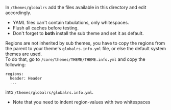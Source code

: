 In `/themes/globalrs` add the files available in this directory and edit accordingly.

* YAML files can't contain tabulations, only whitespaces.
* Flush all caches before testing.
* Don't forget to **both** install the sub theme and set it as default.

Regions are not inherited by sub themes, you have to copy the regions from the parent to your theme's `globalrs.info.yml` file, or else the default system themes are used.<br>
To do that, go to `/core/themes/THEME/THEME.info.yml` and copy the following:

```
regions:
  header: Header
  ...
```

into `/themes/globalrs/globalrs.info.yml`.

* Note that you need to indent region-values with two whitespaces
